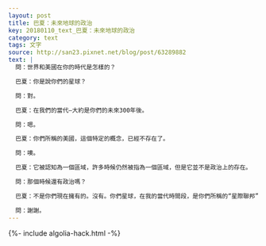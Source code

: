 ```yaml
---
layout: post
title: 巴夏：未來地球的政治
key: 20180110_text_巴夏：未來地球的政治
category: text
tags: 文字
source: http://san23.pixnet.net/blog/post/63289882
text: |
  問：世界和美國在你的時代是怎樣的？

  巴夏：你是說你們的星球？

  問：對。

  巴夏：在我們的當代—大約是你們的未來300年後。

  問：嗯。

  巴夏：你們所稱的美國，這個特定的概念，已經不存在了。

  問：噢。

  巴夏：它被認知為一個區域，許多時候仍然被指為一個區域，但是它並不是政治上的存在。

  問：那個時候還有政治嗎？

  巴夏：不是你們現在擁有的。沒有。你們星球，在我的當代時間段，是你們所稱的“星際聯邦”（The Association of Worlds）的一員，並且作為一個“單一”的全球體系運作著。儘管它被允許—通過認知到多樣性的平衡作用—它被允許，在那個意義上，它“已經”允許它自己的文化保留了（多姿多彩的）特徵，從而擁有著不同文化所帶來的豐富性和多樣性。但是那不是政治上的。

  問：謝謝。
---
```


{%- include algolia-hack.html -%}
